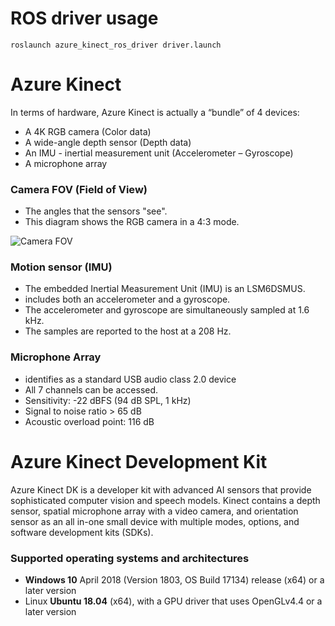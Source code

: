 # ROS driver usage

```shell
roslaunch azure_kinect_ros_driver driver.launch
```

# Azure Kinect

In terms of hardware, Azure Kinect is actually a “bundle” of 4 devices:

- A 4K RGB camera (Color data)
- A wide-angle depth sensor (Depth data)
- An IMU - inertial measurement unit (Accelerometer – Gyroscope)
- A microphone array


### Camera FOV (Field of View)

* The angles that the sensors "see". 
* This diagram shows the RGB camera in a 4:3 mode.

![Camera FOV](https://docs.microsoft.com/en-gb/azure/kinect-dk/media/resources/hardware-specs-media/camera-fov.png)



### Motion sensor (IMU)

* The embedded Inertial Measurement Unit (IMU) is an LSM6DSMUS.
* includes both an accelerometer and a gyroscope.
* The accelerometer and gyroscope are simultaneously sampled at 1.6 kHz. 
* The samples are reported to the host at a 208 Hz.



### Microphone Array

- identifies as a standard USB audio class 2.0 device
- All 7 channels can be accessed.
- Sensitivity: -22 dBFS (94 dB SPL, 1 kHz)
- Signal to noise ratio > 65 dB
- Acoustic overload point: 116 dB

 



# Azure Kinect Development Kit

Azure Kinect DK is a developer kit with advanced AI sensors that provide sophisticated computer vision and speech models. Kinect contains a depth sensor, spatial microphone array with a video camera, and orientation sensor as an all in-one small device with multiple modes, options, and software development kits (SDKs).



### Supported operating systems and architectures

* **Windows 10** April 2018 (Version 1803, OS Build 17134) release (x64) or a later version
* Linux **Ubuntu 18.04** (x64), with a GPU driver that uses OpenGLv4.4 or a later version

